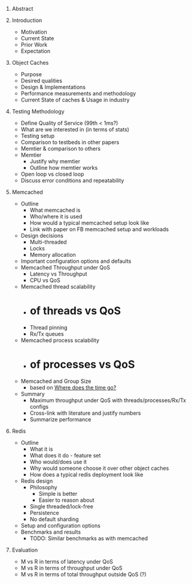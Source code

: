 1. Abstract
2. Introduction
    * Motivation
    * Current State
    * Prior Work
    * Expectation

3. Object Caches
    * Purpose
    * Desired qualities
    * Design & Implementations
    * Performance measurements and methodology
    * Current State of caches & Usage in industry

4. Testing Methodology
    * Define Quality of Service (99th < 1ms?)
    * What are we interested in (in terms of stats)
    * Testing setup
    * Comparison to testbeds in other papers
    * Memtier & comparison to others
    * Memtier
        - Justify why memtier
        - Outline how memtier works
    * Open loop vs closed loop
    * Discuss error conditions and repeatability

5. Memcached
    * Outline
        - What memcached is
        - Who/where it is used
        - How would a typical memcached setup look like
        - Link with paper on FB memcached setup and workloads
    * Design decisions
        - Multi-threaded
        - Locks
        - Memory allocation
    * Important configuration options and defaults
    * Memcached Throughput under QoS
        - Latency vs Throughput
        - CPU vs QoS
    * Memcached thread scalability
        - # of threads vs QoS
        - Thread pinning
        - Rx/Tx queues
    * Memcached process scalability
        - # of processes vs QoS
    * Memcached and Group Size
        - based on [Where does the time go?](http://ieeexplore.ieee.org/stamp/stamp.jsp?tp=&arnumber=7095781)
    * Summary
        - Maximum throughput under QoS with threads/processes/Rx/Tx configs
        - Cross-link with literature and justify numbers
        - Summarize performance

6. Redis
    * Outline
        - What it is
        - What does it do - feature set
        - Who would/does use it
        - Why would someone choose it over other object caches
        - How does a typical redis deployment look like
    * Redis design
        - Philosophy
            + Simple is better
            + Easier to reason about
        - Single threaded/lock-free
        - Persistence
        - No default sharding
    * Setup and configuration options
    * Benchmarks and results
        - TODO: Similar benchmarks as with memcached

7. Evaluation
    * M vs R in terms of latency under QoS
    * M vs R in terms of throughput under QoS
    * M vs R in terms of total throughput outside QoS (?)



        
        

